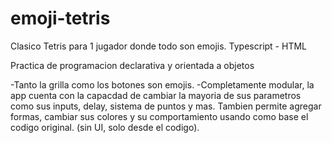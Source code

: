 # emoji-tetris
Clasico Tetris para 1 jugador donde todo son emojis. Typescript - HTML

Practica de programacion declarativa y orientada a objetos

-Tanto la grilla como los botones son emojis.
-Completamente modular, la app cuenta con la capacdad de cambiar la mayoria de sus parametros como sus inputs, delay, sistema de puntos y mas. Tambien permite agregar formas, cambiar sus colores y su comportamiento usando como base el codigo original. (sin UI, solo desde el codigo).


